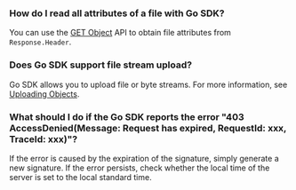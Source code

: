 ### How do I read all attributes of a file with Go SDK?

You can use the [GET Object](https://www.tencentcloud.com/document/product/436/43549) API to obtain file attributes from `Response.Header`.

### Does Go SDK support file stream upload?

Go SDK allows you to upload file or byte streams. For more information, see [Uploading Objects](https://intl.cloud.tencent.com/document/product/436/44063).


### What should I do if the Go SDK reports the error "403 AccessDenied(Message: Request has expired, RequestId: xxx, TraceId: xxx)"?


If the error is caused by the expiration of the signature, simply generate a new signature. If the error persists, check whether the local time of the server is set to the local standard time.


